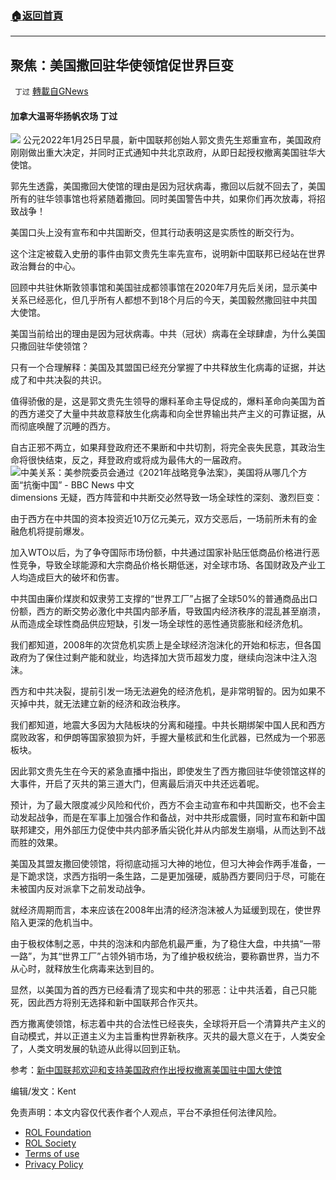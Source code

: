 ###  [:house:返回首頁](https://github.com/ourhimalayas/txt)
---


## 聚焦：美国撒回驻华使领馆促世界巨变
` 丁过` [轉載自GNews](https://gnews.org/zh-hans/1910293/)

#### 加拿大温哥华扬帆农场 丁过
![](https://assets.gnews.org/wp-content/uploads/2022/01/8B5330B5-16FA-42F2-8430-717678FCFDBB_1_201_a-scaled.jpeg)
公元2022年1月25日早晨，新中国联邦创始人郭文贵先生郑重宣布，美国政府刚刚做出重大决定，并同时正式通知中共北京政府，从即日起授权撤离美国驻华大使馆。

郭先生透露，美国撒回大使馆的理由是因为冠状病毒，撒回以后就不回去了，美国所有的驻华领事馆也将紧随着撒回。同时美国警告中共，如果你们再次放毒，将招致战争！

美国口头上没有宣布和中共国断交，但其行动表明这是实质性的断交行为。

这个注定被载入史册的事件由郭文贵先生率先宣布，说明新中囯联邦已经站在世界政治舞台的中心。

回顾中共驻休斯敦领事馆和美国驻成都领事馆在2020年7月先后关闭，显示美中关系已经恶化，但几乎所有人都想不到18个月后的今天，美国毅然撒回驻中共国大使馆。

美国当前给出的理由是因为冠状病毒。中共（冠状）病毒在全球肆虐，为什么美国只撒回驻华使领馆？

只有一个合理解释：美国及其盟国已经充分掌握了中共释放生化病毒的证据，并达成了和中共决裂的共识。

值得骄傲的是，这是郭文贵先生领导的爆料革命主导促成的，爆料革命向美国为首的西方递交了大量中共故意释放生化病毒和向全世界输出共产主义的可靠证据，从而彻底唤醒了沉睡的西方。

自古正邪不两立，如果拜登政府还不果断和中共切割，将完全丧失民意，其政治生命将很快结束，反之，拜登政府或将成为最伟大的一届政府。
![中美关系：美参院委员会通过《2021年战略竞争法案》，美国将从哪几个方面“抗衡中国” - BBC News 中文](https://ichef.bbci.co.uk/news/640/cpsprodpb/18250/production/_101569889_gettyimages-862290790.jpg)dimensions
无疑，西方阵营和中共断交必然导致一场全球性的深刻、激烈巨变：

由于西方在中共国的资本投资近10万亿元美元，双方交恶后，一场前所未有的金融危机将提前爆发。

加入WTO以后，为了争夺国际市场份额，中共通过国家补贴压低商品价格进行恶性竞争，导致全球能源和大宗商品价格长期低迷，对全球市场、各国财政及产业工人均造成巨大的破坏和伤害。

中共国由廉价煤炭和奴隶劳工支撑的“世界工厂”占据了全球50%的普通商品出口份额，西方的断交势必激化中共国内部矛盾，导致国内经济秩序的混乱甚至崩溃，从而造成全球性商品供应短缺，引发一场全球性的恶性通货膨胀和经济危机。

我们都知道，2008年的次贷危机实质上是全球经济泡沫化的开始和标志，但各国政府为了保住过剩产能和就业，均选择加大货币超发力度，继续向泡沫中注入泡沫。

西方和中共决裂，提前引发一场无法避免的经济危机，是非常明智的。因为如果不灭掉中共，就无法建立新的经济和政治秩序。

我们都知道，地震大多因为大陆板块的分离和碰撞。中共长期绑架中国人民和西方腐败政客，和伊朗等国家狼狈为奸，手握大量核武和生化武器，已然成为一个邪恶板块。

因此郭文贵先生在今天的紧急直播中指出，即使发生了西方撒回驻华使领馆这样的大事件，开启了灭共的第三道大门，但离最后消灭中共还远着呢。

预计，为了最大限度减少风险和代价，西方不会主动宣布和中共国断交，也不会主动发起战争，而是在军事上加强合作和备战，对中共形成震慑，同时宣布和新中国联邦建交，用外部压力促使中共内部矛盾尖锐化并从内部发生崩塌，从而达到不战而胜的效果。

美国及其盟友撒回使领馆，将彻底动摇习大神的地位，但习大神会作两手准备，一是下跪求饶，求西方指明一条生路，二是更加强硬，威胁西方要同归于尽，可能在未被国内反对派拿下之前发动战争。

就经济周期而言，本来应该在2008年出清的经济泡沫被人为延缓到现在，使世界陷入更深的危机当中。

由于极权体制之恶，中共的泡沫和内部危机最严重，为了稳住大盘，中共搞“一带一路”，为其“世界工厂”占领外销市场，为了维护极权统治，要称霸世界，当力不从心时，就释放生化病毒来达到目的。

显然，以美国为首的西方已经看清了现实和中共的邪恶：让中共活着，自己只能死，因此西方将别无选择和新中国联邦合作灭共。

西方撒离使领馆，标志着中共的合法性已经丧失，全球将开启一个清算共产主义的自动模式，并以正道主义为主旨重构世界新秩序。灭共的最大意义在于，人类安全了，人类文明发展的轨迹从此得以回到正轨。

参考：[新中国联邦欢迎和支持美国政府作出授权撤离美国驻中国大使馆](https://gnews.org/zh-hans/1908643/)

编辑/发文：Kent

 

免责声明：本文内容仅代表作者个人观点，平台不承担任何法律风险。

- [ROL Foundation](https://rolfoundation.org/)
- [ROL Society](https://rolsociety.org/)
- [Terms of use](https://gnews.org/terms-of-use-3/)
- [Privacy Policy](https://gnews.org/privacy-policy/)
